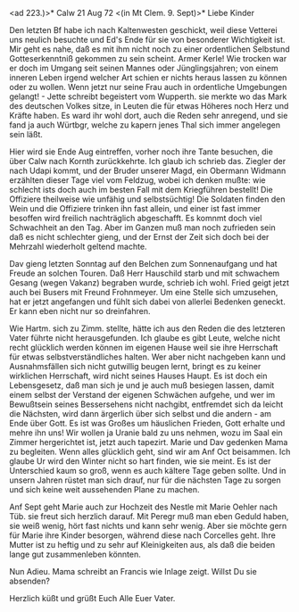 <ad 223.)>* Calw 21 Aug 72
 <(in Mt Clem. 9. Sept)>*
Liebe Kinder

Den letzten Bf habe ich nach Kaltenwesten geschickt, weil diese Vetterei uns neulich besuchte und Ed's Ende für sie von besonderer Wichtigkeit ist. Mir geht es nahe, daß es mit ihm nicht noch zu einer ordentlichen Selbstund Gotteserkenntniß gekommen zu sein scheint. Armer Kerle! Wie trocken war er doch im Umgang seit seinen Mannes oder Jünglingsjahren; von einem inneren Leben irgend welcher Art schien er nichts heraus lassen zu können oder zu wollen. Wenn jetzt nur seine Frau auch in ordentliche Umgebungen gelangt! - Jette schreibt begeistert vom Wupperth. sie merkte wo das Mark des deutschen Volkes sitze, in Leuten die für etwas Höheres noch Herz und Kräfte haben. Es ward ihr wohl dort, auch die Reden sehr anregend, und sie fand ja auch Würtbgr, welche zu kapern jenes Thal sich immer angelegen sein läßt.

Hier wird sie Ende Aug eintreffen, vorher noch ihre Tante besuchen, die über Calw nach Kornth zurückkehrte. Ich glaub ich schrieb das. Ziegler der nach Udapi kommt, und der Bruder unserer Magd, ein Obermann Widmann erzählten dieser Tage viel vom Feldzug, wobei ich denken mußte: wie schlecht ists doch auch im besten Fall mit dem Kriegführen bestellt! Die Offiziere theilweise wie unfähig und selbstsüchtig! Die Soldaten finden den Wein und die Offiziere trinken ihn fast allein, und einer ist fast immer besoffen wird freilich nachträglich abgeschafft. Es komnmt doch viel Schwachheit an den Tag. Aber im Ganzen muß man noch zufrieden sein daß es nicht schlechter gieng, und der Ernst der Zeit sich doch bei der Mehrzahl wiederholt geltend machte.

Dav gieng letzten Sonntag auf den Belchen zum Sonnenaufgang und hat Freude an solchen Touren. Daß Herr Hauschild starb und mit schwachem Gesang (wegen Vakanz) begraben wurde, schrieb ich wohl. Fried geigt jetzt auch bei Busers mit Freund Frohnmeyer. Um eine Stelle sich umzusehen, hat er jetzt angefangen und fühlt sich dabei von allerlei Bedenken geneckt. Er kann eben nicht nur so dreinfahren.

Wie Hartm. sich zu Zimm. stellte, hätte ich aus den Reden die des letzteren Vater führte nicht herausgefunden. Ich glaube es gibt Leute, welche nicht recht glücklich werden können im eigenen Hause weil sie ihre Herrschaft für etwas selbstverständliches halten. Wer aber nicht nachgeben kann und Ausnahmsfällen sich nicht gutwillig beugen lernt, bringt es zu keiner wirklichen Herrschaft, wird nicht seines Hauses Haupt. Es ist doch ein Lebensgesetz, daß man sich je und je auch muß besiegen lassen, damit einem selbst der Verstand der eigenen Schwächen aufgehe, und wer im Bewußtsein seines Bessersehens nicht nachgibt, entfremdet sich da leicht die Nächsten, wird dann ärgerlich über sich selbst und die andern - am Ende über Gott. Es ist was Großes um häuslichen Frieden, Gott erhalte und mehre ihn uns! 
Wir wollen ja Uranie bald zu uns nehmen, wozu im Saal ein Zimmer hergerichtet ist, jetzt auch tapezirt. Marie und Dav gedenken Mama zu begleiten. Wenn alles glücklich geht, sind wir am Anf Oct beisammen. Ich glaube Ur wird den Winter nicht so hart finden, wie sie meint. Es ist der Unterschied kaum so groß, wenn es auch kältere Tage geben sollte. Und in unsern Jahren rüstet man sich drauf, nur für die nächsten Tage zu sorgen und sich keine weit aussehenden Plane zu machen.

Anf Sept geht Marie auch zur Hochzeit des Nestle mit Marie Oehler nach Tüb. sie freut sich herzlich darauf. Mit Peregr muß man eben Geduld haben, sie weiß wenig, hört fast nichts und kann sehr wenig. Aber sie möchte gern für Marie ihre Kinder besorgen, während diese nach Corcelles geht. Ihre Mutter ist zu heftig und zu sehr auf Kleinigkeiten aus, als daß die beiden lange gut zusammenleben könnten.

Nun Adieu. Mama schreibt an Francis wie Inlage zeigt. Willst Du sie absenden?

Herzlich küßt und grüßt Euch Alle
 Euer Vater.
